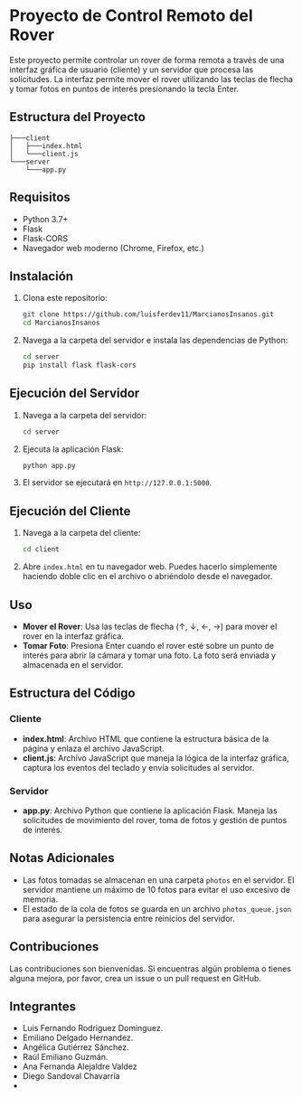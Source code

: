 # Proyecto de Control Remoto del Rover

Este proyecto permite controlar un rover de forma remota a través de una interfaz gráfica de usuario (cliente) y un servidor que procesa las solicitudes. La interfaz permite mover el rover utilizando las teclas de flecha y tomar fotos en puntos de interés presionando la tecla Enter.

## Estructura del Proyecto

```
├───client
│   ├───index.html
│   └───client.js
└───server
    └───app.py
```

## Requisitos

- Python 3.7+
- Flask
- Flask-CORS
- Navegador web moderno (Chrome, Firefox, etc.)

## Instalación

1. Clona este repositorio:

    ```bash
    git clone https://github.com/luisferdev11/MarcianosInsanos.git
    cd MarcianosInsanos
    ```

2. Navega a la carpeta del servidor e instala las dependencias de Python:

    ```bash
    cd server
    pip install flask flask-cors
    ```

## Ejecución del Servidor

1. Navega a la carpeta del servidor:

    ```bash
    cd server
    ```

2. Ejecuta la aplicación Flask:

    ```bash
    python app.py
    ```

3. El servidor se ejecutará en `http://127.0.0.1:5000`.

## Ejecución del Cliente

1. Navega a la carpeta del cliente:

    ```bash
    cd client
    ```

2. Abre `index.html` en tu navegador web. Puedes hacerlo simplemente haciendo doble clic en el archivo o abriéndolo desde el navegador.

## Uso

- **Mover el Rover**: Usa las teclas de flecha (↑, ↓, ←, →) para mover el rover en la interfaz gráfica.
- **Tomar Foto**: Presiona Enter cuando el rover esté sobre un punto de interés para abrir la cámara y tomar una foto. La foto será enviada y almacenada en el servidor.

## Estructura del Código

### Cliente

- **index.html**: Archivo HTML que contiene la estructura básica de la página y enlaza el archivo JavaScript.
- **client.js**: Archivo JavaScript que maneja la lógica de la interfaz gráfica, captura los eventos del teclado y envía solicitudes al servidor.

### Servidor

- **app.py**: Archivo Python que contiene la aplicación Flask. Maneja las solicitudes de movimiento del rover, toma de fotos y gestión de puntos de interés.

## Notas Adicionales

- Las fotos tomadas se almacenan en una carpeta `photos` en el servidor. El servidor mantiene un máximo de 10 fotos para evitar el uso excesivo de memoria.
- El estado de la cola de fotos se guarda en un archivo `photos_queue.json` para asegurar la persistencia entre reinicios del servidor.

## Contribuciones

Las contribuciones son bienvenidas. Si encuentras algún problema o tienes alguna mejora, por favor, crea un issue o un pull request en GitHub.

## Integrantes

- Luis Fernando Rodriguez Dominguez.
- Emiliano Delgado Hernandez.
- Angélica Gutiérrez Sánchez.
- Raúl Emiliano Guzmán.
- Ana Fernanda Alejaldre Valdez
- Diego Sandoval Chavarría
- 